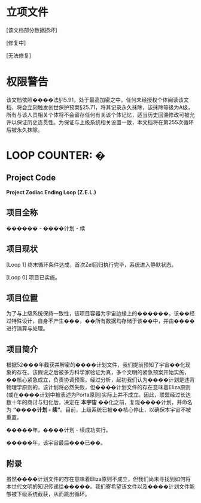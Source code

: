 # 立项文件

[该文档部分数据损坏]

[修复中]

[无法修复]

# 权限警告

该文档依照����法§15.91，处于最高加密之中，任何未经授权个体阅读该文档，将会立刻触发创世保护预案§25.71，将其记录永久抹除，该抹除等级为A级，所有与该人员相关个体将不会留存任何有关该个体记忆，适当历史回溯修改可被允许以保证历史连贯性。为保证与上级系统相关设置一致，本文档将在第255次循环后被永久抹除。

# LOOP COUNTER: �

## Project Code

**Project Zodiac Ending Loop (Z.E.L.)**

## 项目全称

������ - ����计划 - 续 

## 项目现状

[Loop 1] 终末循环条件达成，首次Zel回归执行完毕，系统进入静默状态。

[Loop 0] 项目已实施。


## 项目位置

为了与上级系统保持一致性，该项目容器为宇宙边缘上的������。该��经过特殊设计，自身不产生���，��所有数据均存储于该��中，并由����进行演算与处理。

## 项目简介

根据52���年截获并解密的����计划文件，我们提前预知了宇宙��化现象的存在。该假说之后被多方科学家验证为真，多个文明的紧急预案开始实施，��核心紧急成立，负责协调预案。经过分析，起初我们认为����计划是违背物理学原则的，该计划将必然失败，但����计划文件的存在意味着Eliza原则(或在����计划中被表述为Porta原则)实际上并不成立。因此，联盟经过长达数十年的商讨与归化后，决定在 **本宇宙** ��化之前，复现����计划，并命名为 **“����计划 - 续”**。目前，上级系统已被��核心停止，以确保本宇宙不被重置。

�����年，����计划 - 续成功实行。

�����年，该宇宙最后���已��。


## 附录

虽然����计划文件的存在意味着Eliza原则不成立，但我们尚未寻找到如何将本世代文明的知识传递给�����。我们寄希望该文件以及����计划文件能够被下级系统截获，从而跳出循环。